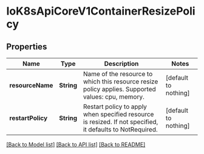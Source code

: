 # IoK8sApiCoreV1ContainerResizePolicy


## Properties
Name | Type | Description | Notes
------------ | ------------- | ------------- | -------------
**resourceName** | **String** | Name of the resource to which this resource resize policy applies. Supported values: cpu, memory. | [default to nothing]
**restartPolicy** | **String** | Restart policy to apply when specified resource is resized. If not specified, it defaults to NotRequired. | [default to nothing]


[[Back to Model list]](../README.md#models) [[Back to API list]](../README.md#api-endpoints) [[Back to README]](../README.md)


